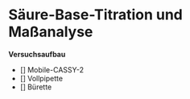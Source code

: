 # Säure-Base-Titration und Maßanalyse
**Versuchsaufbau**

- [] Mobile-CASSY-2
- [] Vollpipette
- [] Bürette
